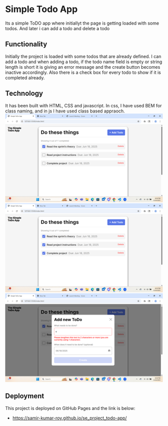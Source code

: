 # Simple Todo App

Its a simple ToDO app where initiallyt the page is getting loaded with some todos. And later i can add a todo and delete a todo

## Functionality

Initially the project is loaded with some todos that are already defined. I can add a todo and when adding a todo, if the todo name field is empty or string length is short it is giving an error message and the create button becomes inactive accordingly.
Also there is a check box for every todo to show if it is completed already.

## Technology

It has been built with HTML, CSS and javascript. In css, I have used BEM for class naming, and in js I have used class based appraoch.
![Homepage Screenshot-1](images/todo-homepage-Screenshot1.png)
![Homepage Screenshot-2](images/todo-homepage-Screenshot2.png)
![Add toDO page](images/todo-validation-Screenshot.png)

## Deployment

This project is deployed on GitHub Pages and the link is below:

- https://samir-kumar-roy.github.io/se_project_todo-app/
